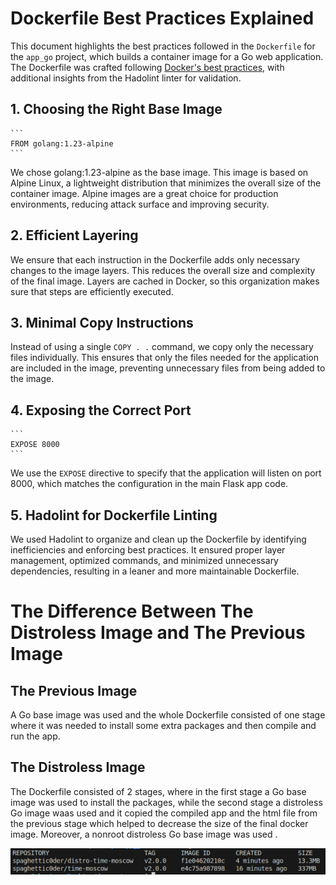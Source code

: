 # Dockerfile Best Practices Explained

This document highlights the best practices followed in the `Dockerfile` for the `app_go` project, which builds a container image for a Go web application. The Dockerfile was crafted following [Docker's best practices](https://docs.docker.com/build/building/best-practices/), with additional insights from the Hadolint linter for validation.

## 1. Choosing the Right Base Image
    ```
    FROM golang:1.23-alpine
    ```
We chose golang:1.23-alpine as the base image. This image is based on Alpine Linux, a lightweight distribution that minimizes the overall size of the container image. Alpine images are a great choice for production environments, reducing attack surface and improving security.

## 2. Efficient Layering
We ensure that each instruction in the Dockerfile adds only necessary changes to the image layers. This reduces the overall size and complexity of the final image. Layers are cached in Docker, so this organization makes sure that steps are efficiently executed.

## 3. Minimal Copy Instructions
Instead of using a single ```COPY . .``` command, we copy only the necessary files individually. This ensures that only the files needed for the application are included in the image, preventing unnecessary files from being added to the image.

## 4. Exposing the Correct Port
    ```
    EXPOSE 8000
    ```
We use the ```EXPOSE``` directive to specify that the application will listen on port 8000, which matches the configuration in the main Flask app code. 

## 5. Hadolint for Dockerfile Linting

We used Hadolint to organize and clean up the Dockerfile by identifying inefficiencies and enforcing best practices. It ensured proper layer management, optimized commands, and minimized unnecessary dependencies, resulting in a leaner and more maintainable Dockerfile.

# The Difference Between The Distroless Image and The Previous Image

## The Previous Image
A Go base image was used and the whole Dockerfile consisted of one stage where it was needed to install some extra packages and then compile and run the app.

## The Distroless Image
The Dockerfile consisted of 2 stages, where in the first stage a Go base image was used to install the packages, while the second stage a distroless Go image waas used and it copied the compiled app and the html file from the previous stage which helped to decrease the size of the final docker image. Moreover, a nonroot distroless Go base image was used .

![Distroless image -> 13MB - Previous image -> 337 MB](assets/comparison2.jpg)
